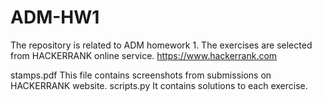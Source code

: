 # ADM-HW1

The repository is related to ADM homework 1. The exercises are selected from HACKERRANK online service. https://www.hackerrank.com

stamps.pdf This file contains screenshots from submissions on HACKERRANK website.
scripts.py It contains solutions to each exercise.
